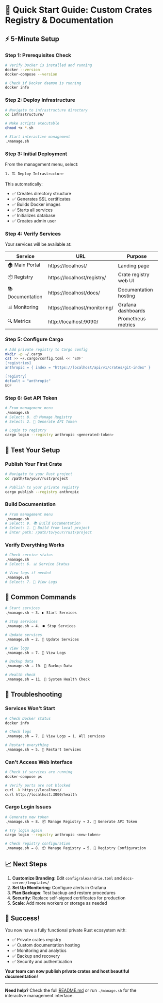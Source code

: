 # 🚀 Quick Start Guide: Custom Crates Registry & Documentation

## ⚡ 5-Minute Setup

### Step 1: Prerequisites Check

```bash
# Verify Docker is installed and running
docker --version
docker-compose --version

# Check if Docker daemon is running
docker info
```

### Step 2: Deploy Infrastructure

```bash
# Navigate to infrastructure directory
cd infrastructure/

# Make scripts executable
chmod +x *.sh

# Start interactive management
./manage.sh
```

### Step 3: Initial Deployment

From the management menu, select:
```
1. 🏗️ Deploy Infrastructure
```

This automatically:
- ✅ Creates directory structure
- ✅ Generates SSL certificates
- ✅ Builds Docker images
- ✅ Starts all services
- ✅ Initializes database
- ✅ Creates admin user

### Step 4: Verify Services

Your services will be available at:

| Service | URL | Purpose |
|---------|-----|---------|
| 🏠 Main Portal | https://localhost/ | Landing page |
| 📦 Registry | https://localhost/registry/ | Crate registry web UI |
| 📚 Documentation | https://localhost/docs/ | Documentation hosting |
| 📊 Monitoring | https://localhost/monitoring/ | Grafana dashboards |
| 🔍 Metrics | http://localhost:9090/ | Prometheus metrics |

### Step 5: Configure Cargo

```bash
# Add private registry to Cargo config
mkdir -p ~/.cargo
cat >> ~/.cargo/config.toml << 'EOF'
[registries]
anthropic = { index = "https://localhost/api/v1/crates/git-index" }

[registry]
default = "anthropic"
EOF
```

### Step 6: Get API Token

```bash
# From management menu
./manage.sh
# Select: 8. 📦 Manage Registry
# Select: 2. 🔑 Generate API Token

# Login to registry
cargo login --registry anthropic <generated-token>
```

## 🎯 Test Your Setup

### Publish Your First Crate

```bash
# Navigate to your Rust project
cd /path/to/your/rust/project

# Publish to your private registry
cargo publish --registry anthropic
```

### Build Documentation

```bash
# From management menu
./manage.sh
# Select: 9. 📚 Build Documentation
# Select: 1. 🔨 Build from local project
# Enter path: /path/to/your/rust/project
```

### Verify Everything Works

```bash
# Check service status
./manage.sh
# Select: 6. 📊 Service Status

# View logs if needed
./manage.sh
# Select: 7. 📜 View Logs
```

## 🔧 Common Commands

```bash
# Start services
./manage.sh → 3. ▶️ Start Services

# Stop services
./manage.sh → 4. ⏹️ Stop Services

# Update services
./manage.sh → 2. 🔄 Update Services

# View logs
./manage.sh → 7. 📜 View Logs

# Backup data
./manage.sh → 10. 💾 Backup Data

# Health check
./manage.sh → 11. 🔧 System Health Check
```

## 🚨 Troubleshooting

### Services Won't Start

```bash
# Check Docker status
docker info

# Check logs
./manage.sh → 7. 📜 View Logs → 1. All services

# Restart everything
./manage.sh → 5. 🔄 Restart Services
```

### Can't Access Web Interface

```bash
# Check if services are running
docker-compose ps

# Verify ports are not blocked
curl -k https://localhost/
curl http://localhost:3000/health
```

### Cargo Login Issues

```bash
# Generate new token
./manage.sh → 8. 📦 Manage Registry → 2. 🔑 Generate API Token

# Try login again
cargo login --registry anthropic <new-token>

# Check registry configuration
./manage.sh → 8. 📦 Manage Registry → 5. 🔧 Registry Configuration
```

## 📈 Next Steps

1. **Customize Branding**: Edit `config/alexandrie.toml` and `docs-server/templates/`
2. **Set Up Monitoring**: Configure alerts in Grafana
3. **Plan Backups**: Test backup and restore procedures
4. **Security**: Replace self-signed certificates for production
5. **Scale**: Add more workers or storage as needed

## 🎉 Success!

You now have a fully functional private Rust ecosystem with:
- ✅ Private crates registry
- ✅ Custom documentation hosting
- ✅ Monitoring and analytics
- ✅ Backup and recovery
- ✅ Security and authentication

**Your team can now publish private crates and host beautiful documentation!**

---

**Need help?** Check the full [README.md](README.md) or run `./manage.sh` for the interactive management interface. 